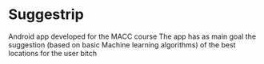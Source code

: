 # Suggestrip
Android app developed for the MACC course
The app has as main goal the suggestion (based on basic Machine learning algorithms) of the best locations for the user
bitch
